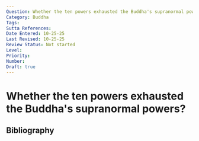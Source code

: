 ```yaml
---
Question: Whether the ten powers exhausted the Buddha's supranormal powers?
Category: Buddha
Tags: 
Sutta References: 
Date Entered: 10-25-25
Last Revised: 10-25-25
Review Status: Not started
Level: 
Priority: 
Number: 
Draft: true
---
```


# Whether the ten powers exhausted the Buddha's supranormal powers?

## Bibliography

<!-- 

Notes:



-->